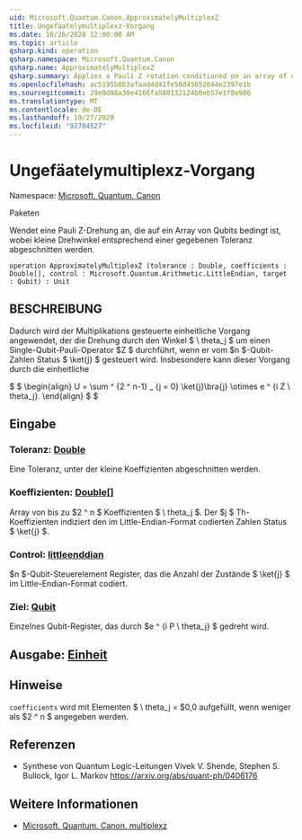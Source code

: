 ```yaml
---
uid: Microsoft.Quantum.Canon.ApproximatelyMultiplexZ
title: Ungefäatelymultiplexz-Vorgang
ms.date: 10/26/2020 12:00:00 AM
ms.topic: article
qsharp.kind: operation
qsharp.namespace: Microsoft.Quantum.Canon
qsharp.name: ApproximatelyMultiplexZ
qsharp.summary: Applies a Pauli Z rotation conditioned on an array of qubits, truncating small rotation angles according to a given tolerance.
ms.openlocfilehash: ac5195b8b3afaad4d41fe50d45652644e2397e1b
ms.sourcegitcommit: 29e0d88a30e4166fa580132124b0eb57e1f0e986
ms.translationtype: MT
ms.contentlocale: de-DE
ms.lasthandoff: 10/27/2020
ms.locfileid: "92704527"
---
```

# <a name="approximatelymultiplexz-operation"></a>Ungefäatelymultiplexz-Vorgang

Namespace: [Microsoft. Quantum. Canon](xref:Microsoft.Quantum.Canon)

Paketen [](https://nuget.org/packages/)


Wendet eine Pauli Z-Drehung an, die auf ein Array von Qubits bedingt ist, wobei kleine Drehwinkel entsprechend einer gegebenen Toleranz abgeschnitten werden.

```qsharp
operation ApproximatelyMultiplexZ (tolerance : Double, coefficients : Double[], control : Microsoft.Quantum.Arithmetic.LittleEndian, target : Qubit) : Unit
```


## <a name="description"></a>BESCHREIBUNG

Dadurch wird der Multiplikations gesteuerte einheitliche Vorgang angewendet, der die Drehung durch den Winkel $ \ theta_j $ um einen Single-Qubit-Pauli-Operator $Z $ durchführt, wenn er vom $n $-Qubit-Zahlen Status $ \ket{j} $ gesteuert wird.
Insbesondere kann dieser Vorgang durch die einheitliche

$ $ \begin{align} U = \sum ^ {2 ^ n-1} _ {j = 0} \ket{j}\bra{j} \otimes e ^ {i Z \ theta_j}.
\end{align} $ $

## <a name="input"></a>Eingabe

### <a name="tolerance--double"></a>Toleranz: [Double](xref:microsoft.quantum.lang-ref.double)

Eine Toleranz, unter der kleine Koeffizienten abgeschnitten werden.


### <a name="coefficients--double"></a>Koeffizienten: [Double](xref:microsoft.quantum.lang-ref.double)[]

Array von bis zu $2 ^ n $ Koeffizienten $ \ theta_j $. Der $j $ Th-Koeffizienten indiziert den im Little-Endian-Format codierten Zahlen Status $ \ket{j} $.


### <a name="control--littleendian"></a>Control: [littleenddian](xref:Microsoft.Quantum.Arithmetic.LittleEndian)

$n $-Qubit-Steuerelement Register, das die Anzahl der Zustände $ \ket{j} $ im Little-Endian-Format codiert.


### <a name="target--qubit"></a>Ziel: [Qubit](xref:microsoft.quantum.lang-ref.qubit)

Einzelnes Qubit-Register, das durch $e ^ {i P \ theta_j} $ gedreht wird.



## <a name="output--unit"></a>Ausgabe: [Einheit](xref:microsoft.quantum.lang-ref.unit)



## <a name="remarks"></a>Hinweise

`coefficients` wird mit Elementen $ \ theta_j = $0,0 aufgefüllt, wenn weniger als $2 ^ n $ angegeben werden.

## <a name="references"></a>Referenzen

- Synthese von Quantum Logic-Leitungen Vivek V. Shende, Stephen S. Bullock, Igor L. Markov https://arxiv.org/abs/quant-ph/0406176

## <a name="see-also"></a>Weitere Informationen

- [Microsoft. Quantum. Canon. multiplexz](xref:Microsoft.Quantum.Canon.MultiplexZ)